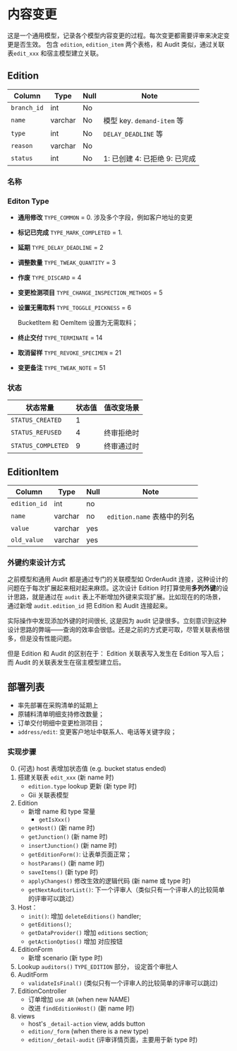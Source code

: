 # 内容变更

这是一个通用模型，记录各个模型内容变更的过程。每次变更都需要评审来决定变更是否生效。
包含 `edition`, `edition_item` 两个表格，和 Audit 类似，通过关联表`edit_xxx` 和宿主模型建立关联。

Edition
---------------------------------------------------------------------------

Column                      | Type      | Null | Note
----------------------------|-----------|------|-------
`branch_id`                 | int       | No   | 
`name`                      | varchar   | No   | 模型 key. `demand-item` 等
`type`                      | int       | No   | `DELAY_DEADLINE` 等
`reason`                    | varchar   | No   | 
`status`                    | int       | No   | 1: 已创建 4: 已拒绝 9: 已完成


### 名称
### Editon Type
- **通用修改** `TYPE_COMMON` = 0. 涉及多个字段，例如客户地址的变更
- **标记已完成** `TYPE_MARK_COMPLETED` = 1.
- **延期** `TYPE_DELAY_DEADLINE` = 2
- **调整数量** `TYPE_TWEAK_QUANTITY` = 3
- **作废** `TYPE_DISCARD` = 4
- **变更检测项目** `TYPE_CHANGE_INSPECTION_METHODS` = 5
- **设置无需取料** `TYPE_TOGGLE_PICKNESS` = 6
  
  BucketItem 和 OemItem 设置为无需取料；
- **终止交付** `TYPE_TERMINATE` = 14
- **取消留样** `TYPE_REVOKE_SPECIMEN` = 21
- **变更备注** `TYPE_TWEAK_NOTE` = 51

### 状态

状态常量                | 状态值 | 值改变场景
------------------------|--------|------------
`STATUS_CREATED`        |   1    | 
`STATUS_REFUSED`        |   4    | 终审拒绝时 
`STATUS_COMPLETED`      |   9    | 终审通过时

EditionItem
---------------------------------------------------------------------------

Column                      | Type      | Null | Note
----------------------------|-----------|------|-------
`edition_id`                | int       | no   | 
`name`                      | varchar   | no   | `edition.name` 表格中的列名
`value`                     | varchar   | yes  | 
`old_value`                 | varchar   | yes  | 

### 外键约束设计方式

之前模型和通用 Audit 都是通过专门的关联模型如 OrderAudit 连接，这种设计的问题在于每次扩展起来相对起来麻烦。这次设计 Edition 时打算使用**多列外键**的设计思路，就是通过在 `audit` 表上不断增加外键来实现扩展。比如现在的的场景，通过新增 `audit.edition_id` 把 Edition 和 Audit 连接起来。

实际操作中发现添加外键的时间很长, 这是因为 audit 记录很多。立刻意识到这种设计思路的弊端——查询的效率会很低。还是之前的方式更可取，尽管关联表格很多，但是没有性能问题。

但是 Edition 和 Audit 的区别在于： Edition 关联表写入发生在 Edition 写入后；而 Audit 的关联表发生在宿主模型建立后。

部署列表
---------------------------------------------------------------------------

- 率先部署在采购清单的延期上
- 原辅料清单明细支持修改数量；
- 订单交付明细中变更检测项目；
- `address/edit`: 变更客户地址中联系人、电话等关键字段；

### 实现步骤

0. (可选) host 表增加状态值 (e.g. bucket status ended)
1. 搭建关联表 `edit_xxx` (新 name 时)
    - `edition.type` lookup 更新 (新 type 时)
    - Gii 关联表模型
3. Edition
    - 新增 name 和 type 常量
        - `getIsXxx()`
    - `getHost()` (新 name 时)
    - `getJunction()` (新 name 时)
    - `insertJunction()` (新 name 时)
    - `getEditionForm()`: 让表单页面正常；
    - `hostParams()` (新 name 时)
    - `saveItems()` (新 type 时)
    - `applyChanges()` 修改生效的逻辑代码 (新 name 或 type 时)
    - `getNextAuditorList()`: 下一个评审人（类似只有一个评审人的比较简单的评审可以跳过）
2. Host：
    - `init()`: 增加 `deleteEditions()` handler;
    - `getEditions()`;
    - `getDataProvider()` 增加 `editions` section;
    - `getActionOptios()` 增加 对应按钮
4. EditionForm
    - 新增 scenario (新 type 时)
3. Lookup
    `auditors()` `TYPE_EDITION` 部分， 设定首个审批人
5. AuditForm
    - `validateIsFinal()` (类似只有一个评审人的比较简单的评审可以跳过)
3. EditionController
    - 订单增加 `use AR` (when new NAME)
    - 改进 `findEditionHost()` (新 name 时)
5. views
    - host's `_detail-action` view, adds button
    - `edition/_form` (when there is a new type)
    - `edition/_detail-audit` (评审详情页面，主要用于新 type 时)
